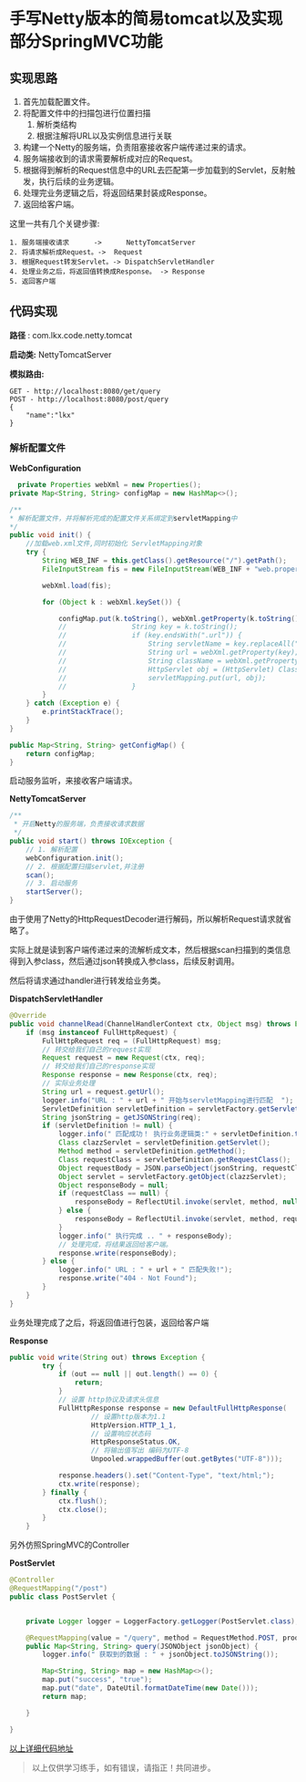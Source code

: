 # 手写Netty版本的简易tomcat以及实现部分SpringMVC功能

## 实现思路

1. 首先加载配置文件。
2. 将配置文件中的扫描包进行位置扫描
   1. 解析类结构
   2. 根据注解将URL以及实例信息进行关联
3. 构建一个Netty的服务端，负责阻塞接收客户端传递过来的请求。
4. 服务端接收到的请求需要解析成对应的Request。
5. 根据得到解析的Request信息中的URL去匹配第一步加载到的Servlet，反射触发，执行后续的业务逻辑。
6. 处理完业务逻辑之后，将返回结果封装成Response。
7. 返回给客户端。



这里一共有几个关键步骤:

	1. 服务端接收请求		->		NettyTomcatServer
 	2. 将请求解析成Request。->  Request
 	3. 根据Request转发Servlet。-> DispatchServletHandler
 	4. 处理业务之后，将返回值转换成Response。 -> Response
 	5. 返回客户端

## 代码实现

**路径** : com.lkx.code.netty.tomcat

**启动类:** NettyTomcatServer

**模拟路由:** 

```http
GET - http://localhost:8080/get/query
POST - http://localhost:8080/post/query
{
	"name":"lkx"
}
```



### 解析配置文件

**WebConfiguration**

```java
  private Properties webXml = new Properties();
private Map<String, String> configMap = new HashMap<>();

/**
* 解析配置文件，并将解析完成的配置文件关系绑定到servletMapping中
*/
public void init() {
    //加载web.xml文件,同时初始化 ServletMapping对象
    try {
        String WEB_INF = this.getClass().getResource("/").getPath();
        FileInputStream fis = new FileInputStream(WEB_INF + "web.properties");

        webXml.load(fis);

        for (Object k : webXml.keySet()) {

            configMap.put(k.toString(), webXml.getProperty(k.toString()));
            //                String key = k.toString();
            //                if (key.endsWith(".url")) {
            //                    String servletName = key.replaceAll("\\.url$", "");
            //                    String url = webXml.getProperty(key);
            //                    String className = webXml.getProperty(servletName + ".className");
            //                    HttpServlet obj = (HttpServlet) Class.forName(className).newInstance();
            //                    servletMapping.put(url, obj);
            //                }
        }
    } catch (Exception e) {
        e.printStackTrace();
    }
}

public Map<String, String> getConfigMap() {
    return configMap;
}
```



启动服务监听，来接收客户端请求。

**NettyTomcatServer**

```java
/**
 * 开启Netty的服务端，负责接收请求数据
 */
public void start() throws IOException {
    // 1. 解析配置
    webConfiguration.init();
    // 2. 根据配置扫描servlet,并注册
    scan();
    // 3. 启动服务
    startServer();
}
```

由于使用了Netty的HttpRequestDecoder进行解码，所以解析Request请求就省略了。

实际上就是读到客户端传递过来的流解析成文本，然后根据scan扫描到的类信息得到入参class，然后通过json转换成入参class，后续反射调用。



然后将请求通过handler进行转发给业务类。

**DispatchServletHandler**

```java
@Override
public void channelRead(ChannelHandlerContext ctx, Object msg) throws Exception {
    if (msg instanceof FullHttpRequest) {
        FullHttpRequest req = (FullHttpRequest) msg;
        // 转交给我们自己的request实现
        Request request = new Request(ctx, req);
        // 转交给我们自己的response实现
        Response response = new Response(ctx, req);
        // 实际业务处理
        String url = request.getUrl();
        logger.info("URL : " + url + " 开始与servletMapping进行匹配  ");
        ServletDefinition servletDefinition = servletFactory.getServlet(url);
        String jsonString = getJSONString(req);
        if (servletDefinition != null) {
            logger.info(" 匹配成功！ 执行业务逻辑类:" + servletDefinition.toString());
            Class clazzServlet = servletDefinition.getServlet();
            Method method = servletDefinition.getMethod();
            Class requestClass = servletDefinition.getRequestClass();
            Object requestBody = JSON.parseObject(jsonString, requestClass);
            Object servlet = servletFactory.getObject(clazzServlet);
            Object responseBody = null;
            if (requestClass == null) {
                responseBody = ReflectUtil.invoke(servlet, method, null);
            } else {
                responseBody = ReflectUtil.invoke(servlet, method, requestBody);
            }
            logger.info(" 执行完成 .. " + responseBody);
            // 处理完成，将结果返回给客户端。
            response.write(responseBody);
        } else {
            logger.info(" URL : " + url + " 匹配失败!");
            response.write("404 - Not Found");
        }
    }
}
```

业务处理完成了之后，将返回值进行包装，返回给客户端

**Response**

```java
public void write(String out) throws Exception {
        try {
            if (out == null || out.length() == 0) {
                return;
            }
            // 设置 http协议及请求头信息
            FullHttpResponse response = new DefaultFullHttpResponse(
                    // 设置http版本为1.1
                    HttpVersion.HTTP_1_1,
                    // 设置响应状态码
                    HttpResponseStatus.OK,
                    // 将输出值写出 编码为UTF-8
                    Unpooled.wrappedBuffer(out.getBytes("UTF-8")));

            response.headers().set("Content-Type", "text/html;");
            ctx.write(response);
        } finally {
            ctx.flush();
            ctx.close();
        }
    }
```

另外仿照SpringMVC的Controller

**PostServlet**

```java
@Controller
@RequestMapping("/post")
public class PostServlet {


    private Logger logger = LoggerFactory.getLogger(PostServlet.class);

    @RequestMapping(value = "/query", method = RequestMethod.POST, produces = "application/json;charset=UTF-8")
    public Map<String, String> query(JSONObject jsonObject) {
        logger.info(" 获取到的数据 : " + jsonObject.toJSONString());

        Map<String, String> map = new HashMap<>();
        map.put("success", "true");
        map.put("date", DateUtil.formatDateTime(new Date()));
        return map;

    }

}
```

[以上详细代码地址](https://github.com/liukaixiong/hand-write-code)

>  以上仅供学习练手，如有错误，请指正！共同进步。